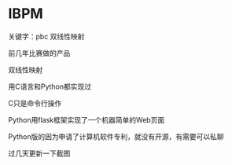 # IBPM
关键字：pbc  双线性映射



前几年比赛做的产品

双线性映射

用C语言和Python都实现过

C只是命令行操作

Python用flask框架实现了一个机器简单的Web页面



Python版的因为申请了计算机软件专利，就没有开源，有需要可以私聊

过几天更新一下截图